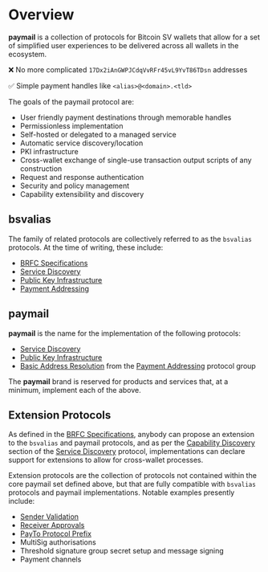 # Overview

**paymail** is a collection of protocols for Bitcoin SV wallets that allow for a set of simplified user experiences to be delivered across all wallets in the ecosystem.

❌ No more complicated `17Dx2iAnGWPJCdqVvRFr45vL9YvT86TDsn` addresses

✅ Simple payment handles like `<alias>@<domain>.<tld>`

The goals of the paymail protocol are:

* User friendly payment destinations through memorable handles
* Permissionless implementation
* Self-hosted or delegated to a managed service
* Automatic service discovery/location
* PKI infrastructure
* Cross-wallet exchange of single-use transaction output scripts of any construction
* Request and response authentication
* Security and policy management
* Capability extensibility and discovery

## bsvalias

The family of related protocols are collectively referred to as the `bsvalias` protocols. At the time of writing, these include:

* [BRFC Specifications](01-brfc-specifications.md)
* [Service Discovery](02-service-discovery.md)
* [Public Key Infrastructure](03-public-key-infrastructure.md)
* [Payment Addressing](04-payment-addressing.md)

## paymail

**paymail** is the name for the implementation of the following protocols:

* [Service Discovery](02-service-discovery.md)
* [Public Key Infrastructure](03-public-key-infrastructure.md)
* [Basic Address Resolution](./04-01-basic-address-resolution.md) from the [Payment Addressing](04-payment-addressing.md) protocol group

The **paymail** brand is reserved for products and services that, at a minimum, implement each of the above.

## Extension Protocols

As defined in the [BRFC Specifications](01-brfc-specifications.md), anybody can propose an extension to the `bsvalias` and paymail protocols, and as per the [Capability Discovery](./02-03-capability-discovery.md) section of the [Service Discovery](./02-service-discovery.md) protocol, implementations can declare support for extensions to allow for cross-wallet processes.

Extension protocols are the collection of protocols not contained within the core paymail set defined above, but that are fully compatible with `bsvalias` protocols and paymail implementations. Notable examples presently include:

* [Sender Validation](./04-02-sender-validation.md)
* [Receiver Approvals](./04-03-receiver-approvals.md)
* [PayTo Protocol Prefix](./04-04-payto-protocol-prefix.md)
* MultiSig authorisations
* Threshold signature group secret setup and message signing
* Payment channels
